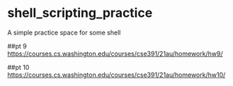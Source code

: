 # shell_scripting_practice
A simple practice space for some shell

##pt 9
https://courses.cs.washington.edu/courses/cse391/21au/homework/hw9/

##pt 10
https://courses.cs.washington.edu/courses/cse391/21au/homework/hw10/
